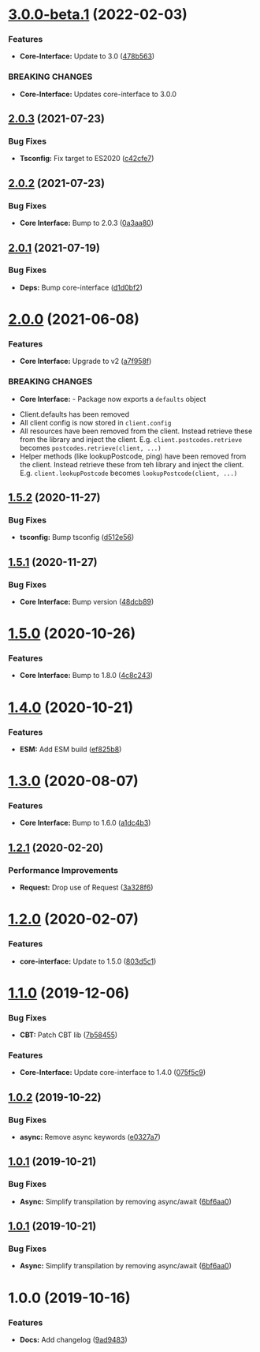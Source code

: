 # [3.0.0-beta.1](https://github.com/ideal-postcodes/core-browser/compare/2.0.3...3.0.0-beta.1) (2022-02-03)


### Features

* **Core-Interface:** Update to 3.0 ([478b563](https://github.com/ideal-postcodes/core-browser/commit/478b56322a538c3676c5470a14478808b870eb77))


### BREAKING CHANGES

* **Core-Interface:** Updates core-interface to 3.0.0

## [2.0.3](https://github.com/ideal-postcodes/core-browser/compare/2.0.2...2.0.3) (2021-07-23)


### Bug Fixes

* **Tsconfig:** Fix target to ES2020 ([c42cfe7](https://github.com/ideal-postcodes/core-browser/commit/c42cfe76edd04887974375ccedfdec1791ca120f))

## [2.0.2](https://github.com/ideal-postcodes/core-browser/compare/2.0.1...2.0.2) (2021-07-23)


### Bug Fixes

* **Core Interface:** Bump to 2.0.3 ([0a3aa80](https://github.com/ideal-postcodes/core-browser/commit/0a3aa80c61e1d0a2f5fda71d33f3b9861c85624c))

## [2.0.1](https://github.com/ideal-postcodes/core-browser/compare/2.0.0...2.0.1) (2021-07-19)


### Bug Fixes

* **Deps:** Bump core-interface ([d1d0bf2](https://github.com/ideal-postcodes/core-browser/commit/d1d0bf2eb5584bf927570f90d5b442ecd9e5ef3a))

# [2.0.0](https://github.com/ideal-postcodes/core-browser/compare/1.5.2...2.0.0) (2021-06-08)


### Features

* **Core Interface:** Upgrade to v2 ([a7f958f](https://github.com/ideal-postcodes/core-browser/commit/a7f958f0c1bc8e3c8e42bdc2df0bac658c5e4d43))


### BREAKING CHANGES

* **Core Interface:** - Package now exports a `defaults` object
- Client.defaults has been removed
- All client config is now stored in `client.config`
- All resources have been removed from the client. Instead retrieve
these from the library and inject the client. E.g.
`client.postcodes.retrieve` becomes `postcodes.retrieve(client, ...)`
- Helper methods (like lookupPostcode, ping) have been removed from the client.
Instead retrieve these from teh library and inject the client. E.g.
`client.lookupPostcode` becomes `lookupPostcode(client, ...)`

## [1.5.2](https://github.com/ideal-postcodes/core-browser/compare/1.5.1...1.5.2) (2020-11-27)


### Bug Fixes

* **tsconfig:** Bump tsconfig ([d512e56](https://github.com/ideal-postcodes/core-browser/commit/d512e562ed5572782b0ae5f96c97358e4cb3aa52))

## [1.5.1](https://github.com/ideal-postcodes/core-browser/compare/1.5.0...1.5.1) (2020-11-27)


### Bug Fixes

* **Core Interface:** Bump version ([48dcb89](https://github.com/ideal-postcodes/core-browser/commit/48dcb89515e57db9d17d47e7a98bc5198257a99d))

# [1.5.0](https://github.com/ideal-postcodes/core-browser/compare/1.4.0...1.5.0) (2020-10-26)


### Features

* **Core Interface:** Bump to 1.8.0 ([4c8c243](https://github.com/ideal-postcodes/core-browser/commit/4c8c243b94d0e681da3e4d7648e1eea7ebfd0846))

# [1.4.0](https://github.com/ideal-postcodes/core-browser/compare/1.3.0...1.4.0) (2020-10-21)


### Features

* **ESM:** Add ESM build ([ef825b8](https://github.com/ideal-postcodes/core-browser/commit/ef825b8f31465996ab5fed9fc0808faaa169b45c))

# [1.3.0](https://github.com/ideal-postcodes/core-browser/compare/1.2.1...1.3.0) (2020-08-07)


### Features

* **Core Interface:** Bump to 1.6.0 ([a1dc4b3](https://github.com/ideal-postcodes/core-browser/commit/a1dc4b3e00d3171f67b1ec871baf28d1a7b3092d))

## [1.2.1](https://github.com/ideal-postcodes/core-browser/compare/1.2.0...1.2.1) (2020-02-20)


### Performance Improvements

* **Request:** Drop use of Request ([3a328f6](https://github.com/ideal-postcodes/core-browser/commit/3a328f6634820e87c19c8ba3694416970507f928))

# [1.2.0](https://github.com/ideal-postcodes/core-browser/compare/1.1.0...1.2.0) (2020-02-07)


### Features

* **core-interface:** Update to 1.5.0 ([803d5c1](https://github.com/ideal-postcodes/core-browser/commit/803d5c1cc9a3178ee7660669d91c0d9def57ac2a))

# [1.1.0](https://github.com/ideal-postcodes/core-browser/compare/1.0.2...1.1.0) (2019-12-06)


### Bug Fixes

* **CBT:** Patch CBT lib ([7b58455](https://github.com/ideal-postcodes/core-browser/commit/7b5845533e796f47e6238799d0d9ef77c59048ef))


### Features

* **Core-Interface:** Update core-interface to 1.4.0 ([075f5c9](https://github.com/ideal-postcodes/core-browser/commit/075f5c9b150ae828d8d58ca4f25b326b6714efeb))

## [1.0.2](https://github.com/ideal-postcodes/core-browser/compare/1.0.1...1.0.2) (2019-10-22)


### Bug Fixes

* **async:** Remove async keywords ([e0327a7](https://github.com/ideal-postcodes/core-browser/commit/e0327a7632c3ba8e9badbef5d66fd4e41e6f2821))

## [1.0.1](https://github.com/ideal-postcodes/core-browser/compare/1.0.0...1.0.1) (2019-10-21)


### Bug Fixes

* **Async:** Simplify transpilation by removing async/await ([6bf6aa0](https://github.com/ideal-postcodes/core-browser/commit/6bf6aa02372ddb77d24e622faa037ecc3b0488c9))

## [1.0.1](https://github.com/ideal-postcodes/core-browser/compare/1.0.0...1.0.1) (2019-10-21)


### Bug Fixes

* **Async:** Simplify transpilation by removing async/await ([6bf6aa0](https://github.com/ideal-postcodes/core-browser/commit/6bf6aa02372ddb77d24e622faa037ecc3b0488c9))

# 1.0.0 (2019-10-16)


### Features

* **Docs:** Add changelog ([9ad9483](https://github.com/ideal-postcodes/core-browser/commit/9ad94834ca7e516185e55dfba8403f1667dd9221))
